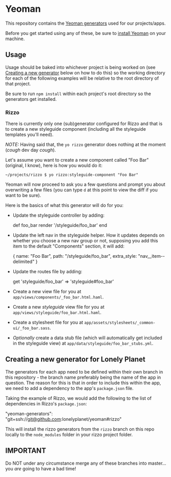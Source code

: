 # Yeoman

This repository contains the [Yeoman generators][yo-generators] used for our projects/apps.

Before you get started using any of these, be sure to [install Yeoman][yo-install] on your machine.




## Usage

Usage should be baked into whichever project is being worked on (see [Creating a new generator](#creating-a-new-generator-for-lonely-planet) below on how to do this) so the working directory for each of the following examples will be relative to the root directory of that project.

Be sure to run `npm install` within each project's root directory so the generators get installed.




### Rizzo

There is currently only one (sub)generator configured for Rizzo and that is to create a new styleguide component (including all the styleguide templates you'll need).

*NOTE:* Having said that, the `yo rizzo` generator does nothing at the moment (*cough* dev day *cough*).

Let's assume you want to create a new component called "Foo Bar" (original, I know), here is how you would do it:

    ~/projects/rizzo $ yo rizzo:styleguide-component "Foo Bar"

Yeoman will now proceed to ask you a few questions and prompt you about overwriting a few files (you can type `d` at this point to view the diff if you want to be sure).

Here is the basics of what this generator will do for you:

+ Update the styleguide controller by adding:
    
  def foo_bar
    render '/styleguide/foo_bar'
  end

+ Update the left nav in the styleguide helper. How it updates depends on whether you choose a new nav group or not, supposing you add this item to the default "Components" section, it will add:

  {
    name: "Foo Bar",
    path: "/styleguide/foo_bar",
    extra_style: "nav__item--delimited"
  }

+ Update the routes file by adding:

  get 'styleguide/foo_bar' => 'styleguide#foo_bar'

+ Create a new view file for you at `app/views/components/_foo_bar.html.haml`.
+ Create a new *styleguide* view file for you at `app/views/styleguide/foo_bar.html.haml`.
+ Create a stylesheet file for you at `app/assets/stylesheets/_common-ui/_foo_bar.sass`.
+ *Optionally* create a data stub file (which will automatically get included in the styleguide view) at `app/data/styleguide/foo_bar_stubs.yml`.




## Creating a new generator for Lonely Planet

The generators for each app need to be defined within their own branch in this repository - the branch name preferably being the name of the app in question. The reason for this is that in order to include this within the app, we need to add a dependency to the app's `package.json` file.

Taking the example of Rizzo, we would add the following to the list of dependencies in Rizzo's `package.json`:

  "yeoman-generators": "git+ssh://git@github.com:lonelyplanet/yeoman#rizzo"

This will install the rizzo generators from the `rizzo` branch on this repo locally to the `node_modules` folder in your rizzo project folder.




## IMPORTANT

Do NOT under any circumstance merge any of these branches into master... you *are* going to have a bad time!

[yo-generators]:http://yeoman.io/generators.html
[yo-install]:http://yeoman.io/gettingstarted.html
